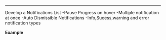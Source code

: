 
---
Develop a Notifications List 
 -Pause Progress on hover
 -Multiple notification at once
 -Auto Dismissible Notifications
 -Info,Sucess,warning and error notification types
 

**Example**

